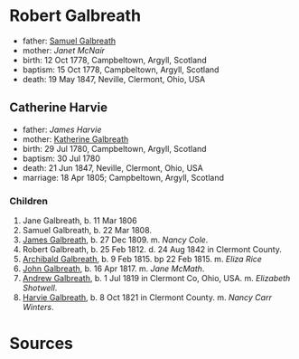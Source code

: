 # Robert Galbreath

- father: [Samuel Galbreath](galbreath-samuel-1736.md)
- mother: *Janet McNair*
- birth: 12 Oct 1778, Campbeltown, Argyll, Scotland
- baptism: 15 Oct 1778, Campbeltown, Argyll, Scotland
- death: 19 May 1847, Neville, Clermont, Ohio, USA

## Catherine Harvie

- father: *James Harvie*
- mother: [Katherine Galbreath](galbreath-katharine-1741.md)
- birth: 29 Jul 1780, Campbeltown, Argyll, Scotland
- baptism: 30 Jul 1780
- death: 21 Jun 1847, Neville, Clermont, Ohio, USA
- marriage: 18 Apr 1805; Campbeltown, Argyll, Scotland

### Children

1. Jane Galbreath, b. 11 Mar 1806
2. Samuel Galbreath, b. 22 Mar 1808.
3. [James Galbreath](galbreath-james-1809.md), b. 27 Dec 1809. m. *Nancy Cole*.
4. Robert Galbreath, b. 25 Feb 1812. d. 24 Aug 1842 in Clermont County.
5. [Archibald Galbreath](galbreath-archibald-1815.md), b. 9 Feb 1815. bp 22 Feb 1815. m. *Eliza Rice*
6. [John Galbreath](galbreath-john-1817.md), b. 16 Apr 1817. m. *Jane McMath*.
7. [Andrew Galbreath](galbreath-andrew-1819.md), b. 1 Jul 1819 in Clermont Co, Ohio, USA. m. *Elizabeth Shotwell*.
8. [Harvie Galbreath](galbreath-harvie-1821.md), b. 8 Oct 1821 in Clermont County. m. *Nancy Carr Winters*.

# Sources
